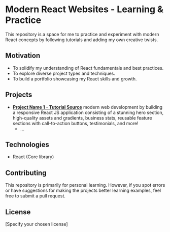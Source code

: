 # Modern React Websites - Learning & Practice

This repository is a space for me to practice and experiment with modern React concepts by following tutorials and adding my own creative twists.

## Motivation

* To solidify my understanding of React fundamentals and best practices.
* To explore diverse project types and techniques.
* To build a portfolio showcasing my React skills and growth.

## Projects

* **[Project Name 1 - Tutorial Source](https://www.youtube.com/watch?v=_oO4Qi5aVZs&t=6906s)** 
   modern web development by building a responsive React JS application consisting of a stunning hero section,
   high-quality assets and gradients, business stats, reusable feature sections with call-to-action buttons,
   testimonials, and more!
   * ...

## Technologies

* React (Core library)

## Contributing

This repository is primarily for personal learning. However, if you spot errors or have suggestions for making the projects better learning examples, feel free to submit a pull request.

## License

[Specify your chosen license]
